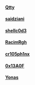 #### [Qtty](https://github.com/Qtty)
#### [saidziani](https://github.com/saidziani)
#### [shellc0d3](https://github.com/shellc0d3)
#### [RacimRgh](https://github.com/RacimRgh)
#### [cr105ph1nx](https://github.com/cr105ph1nx)
#### [0x13A0F](https://github.com/0x13A0F)
#### [Yonas](https://github.com/YuYuna)
